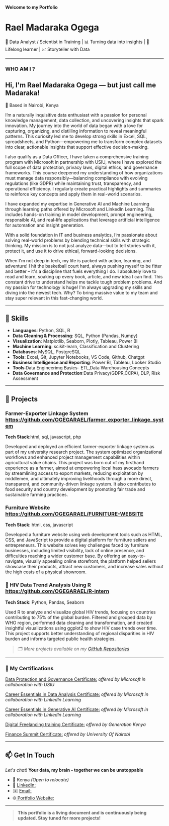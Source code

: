 **Welcome to my Portfolio**  

# Rael Madaraka Ogega

🎯 Data Analyst / Scientist in Training | 📊 Turning data into insights | 🧠 Lifelong learner  | 📈 Storyteller with Data

---

### WHO AM I ? 
## Hi, I'm Rael Madaraka Ogega — but just call me **Madaraka**!  

📍 Based in Nairobi, Kenya

I’m a naturally inquisitive data enthusiast with a passion for personal knowledge management, data collection, and uncovering insights that spark innovation.
My journey into the world of data began with a love for capturing, organizing, and distilling information to reveal meaningful patterns. This curiosity led me to develop strong skills in Excel, SQL, spreadsheets, and Python—empowering me to transform complex datasets into clear, actionable insights that support effective decision-making.

I also qualify as a Data Officer, I have taken a comprehensive training program with Microsoft in partnership with USIU, where I have explored the full scope of data protection, privacy laws, digital ethics, and governance frameworks. This course deepened my understanding of how organizations must manage data responsibly—balancing compliance with evolving regulations (like GDPR) while maintaining trust, transparency, and operational efficiency. I regularly create practical highlights and summaries to reinforce key concepts and apply them in real-world scenarios.

I have expanded my expertise in Generative AI and Machine Learning through learning paths offered by Microsoft and LinkedIn Learning. This includes hands-on training in model development, prompt engineering, responsible AI, and real-life applications that leverage artificial intelligence for automation and insight generation.

With a solid foundation in IT and business analytics, I’m passionate about solving real-world problems by blending technical skills with strategic thinking. My mission is to not just analyze data—but to tell stories with it, protect it, and use it to drive ethical, forward-looking decisions.


When I'm not deep in tech, my life is packed with action, learning, and adventure! I hit the basketball court hard, always pushing myself to be fitter and better – it's a discipline that fuels everything I do. I absolutely love to read and learn, soaking up every book, article, and new idea I can find. This constant drive to understand helps me tackle tough problem problems. And my passion for technology is huge! I'm always upgrading my skills and diving into the newest tech. Why? To bring massive value to my team and stay super relevant in this fast-changing world.

---

## 🧰 Skills

- **Languages**: Python, SQL, R
- **Data Cleaning & Processing**: SQL, Python (Pandas, Numpy)
- **Visualization**: Matplotlib, Seaborn, Plotly, Tableau, Power BI
- **Machine Learning**: scikit-learn, Classification and Clustering
- **Databases**: MySQL, PostgreSQL 
- **Tools**: Excel, Git, Jupyter Notebooks, VS Code, Github, Chatgpt
- **Business Intelligence and Reporting**: Power BI, Tableau, Looker Studio
- **Tools**:Data Engineerimg Basics- ETL,Data Warehousing Concepts
- **Data Governance and Protection**:Data Privacy(GDPR,CCPA), DLP, Risk Assessment

---

## 📁 Projects

### Farmer-Exporter Linkage System https://github.com/OGEGARAEL/farmer_exporter_linkage_system  

**Tech Stack**:html, sql, javascript, php  

Developed and deployed an efficient farmer-exporter linkage system as part of my university research project. The system optimized organizational workflows and enhanced project management capabilities within agricultural value chains.
This project was born out of my firsthand experience as a farmer, aimed at empowering local hass avocado farmers by streamlining access to export markets, reducing exploitation by middlemen, and ultimately improving livelihoods through a more direct, transparent, and community-driven linkage system. It also contributes to food security and country development by promoting fair trade and sustainable farming practices.


### Furniture Website https://github.com/OGEGARAEL/FURNITURE-WEBSITE  

**Tech Stack**: html, css, javascript

Developed a furniture website using web development tools such as HTML, CSS, and JavaScript to provide a digital platform for furniture sellers and entrepreneurs.
This website solves key challenges faced by furniture businesses, including limited visibility, lack of online presence, and difficulties reaching a wider customer base. By offering an easy-to-navigate, visually appealing online storefront, the platform helped sellers showcase their products, attract new customers, and increase sales without the high costs of a physical showroom.

### 🦠 HIV Data Trend Analysis Using R  https://github.com/OGEGARAEL/R-intern  

**Tech Stack**: Python, Pandas, Seaborn 

Used R to analyze and visualize global HIV trends, focusing on countries contributing to 75% of the global burden. Filtered and grouped data by WHO region, performed data cleaning and transformation, and created insightful visualizations using ggplot2 to show HIV case trends over time. This project supports better understanding of regional disparities in HIV burden and informs targeted public health strategies.

> 🗂 *More projects available on my [GitHub Repositories](https://github.com/OGEGARAEL)*

---

### 📜 My Certifications 

 [Data Protection and Governance Certificate:](https://www.linkedin.com/learning/certificates/66287c1469ce01a423976c7e5e6bfc58b5710e8e93c795927939c5f47aa068e9?lipi=urn%3Ali%3Apage%3Ad_flagship3_profile_view_base%3BbOJj596LRZK%2BWxCCIKz9lQ%3D%3D)   *offered by Microsoft in collaboration with USIU*
 
 [Career Essentials in Data Analysis Certificate:](https://www.linkedin.com/learning/certificates/66287c1469ce01a423976c7e5e6bfc58b5710e8e93c795927939c5f47aa068e9?lipi=urn%3Ali%3Apage%3Ad_flagship3_profile_view_base%3BbOJj596LRZK%2BWxCCIKz9lQ%3D%3D)  *offered by Microsoft in collaboration with LinkedIn Learning*
 
 [Career Essentials in Generative AI Certificate:](https://www.linkedin.com/learning/certificates/66287c1469ce01a423976c7e5e6bfc58b5710e8e93c795927939c5f47aa068e9?lipi=urn%3Ali%3Apage%3Ad_flagship3_profile_view_base%3BbOJj596LRZK%2BWxCCIKz9lQ%3D%3D)   *offered by Microsoft in collaboration with LinkedIn Learning*
   
 [Digital Freelancing training Certificate:](https://www.linkedin.com/in/rael-madaraka-ogega/details/education/1741779175332/single-media-viewer/?profileId=ACoAADMe1P8BePUgnTvTzUFY54XMqt15ohjYjAE)  *offered by Generation Kenya*
 
[Finance Summit Certificate:](https://www.linkedin.com/in/rael-madaraka-ogega/details/education/1741779091951/single-media-viewer/?profileId=ACoAADMe1P8BePUgnTvTzUFY54XMqt15ohjYjAE)  *offered by University Of Nairobi*

---

## 📫 Get In Touch
*Let's chat!*
**Your data, my brain - together we can be unstoppable**

- 📍 Kenya  *(Open to relocate)*
- 🔗 [LinkedIn:](https://www.linkedin.com/in/rael-madaraka-ogega/)
- ✉️ [Email:](raelmadaraka0@gmail.com)
- 🌐[ Portfolio Website:](https://ogegarael.github.io/portfolio.oi/)
  


---

> **This portfolio is a living document and is continuously being updated. Stay tuned for more projects!**
